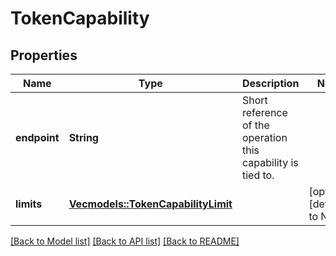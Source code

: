 # TokenCapability

## Properties

| Name         | Type                                                             | Description                                                  | Notes                        |
| ------------ | ---------------------------------------------------------------- | ------------------------------------------------------------ | ---------------------------- |
| **endpoint** | **String**                                                       | Short reference of the operation this capability is tied to. |
| **limits**   | [**Vec<models::TokenCapabilityLimit>**](TokenCapabilityLimit.md) |                                                              | [optional] [default to None] |

[[Back to Model list]](../README.md#documentation-for-models) [[Back to API list]](../README.md#documentation-for-api-endpoints) [[Back to README]](../README.md)
